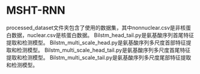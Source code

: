 # MSHT-RNN







processed_dataset文件夹包含了使用的数据集，其中nonnuclear.csv是非核蛋白数据，nuclear.csv是核蛋白数据。
Bilstm_head_tail.py是氨基酸序列首尾特征提取和检测模型。
Bilstm_multi_scale_head.py是氨基酸序列多尺度首部特征提取和检测模型。
Bilstm_multi_scale_head_tail.py是氨基酸序列多尺度首尾特征提取和检测模型。
Bilstm_multi_scale_tail.py是氨基酸序列多尺度尾部特征提取和检测模型。
